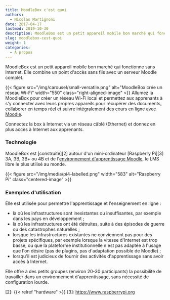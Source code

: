 ```yaml
---
title: MoodleBox c'est quoi
authors:
  - Nicolas Martignoni
date: 2017-04-17
lastmod: 2019-10-30
description: MoodleBox est un petit appareil mobile bon marché qui fonctionne sans Internet, et qui combine un point d'accès sans fils avec un serveur Moodle complet.
slug: moodlebox-cest-quoi
weight: 1
categories:
  - À propos
---
```

MoodleBox est un petit appareil mobile bon marché qui fonctionne sans Internet. Elle combine un point d'accès sans fils avec un serveur Moodle complet.

{{< figure src="/img/carousel/small-versatile.png" alt="MoodleBox crée un réseau Wi-Fi" width="550" class="right-aligned-image" >}} Allumez la MoodleBox pour créer un réseau Wi-Fi local et permettez aux apprenants à s'y connecter avec leurs propres appareils pour récupérer des documents, collaborer en temps réel et suivre intégralement des cours en ligne avec [Moodle][1].

Connectez la box à Internet via un réseau câblé (Ethernet) et donnez en plus accès à Internet aux apprenants.

### Technologie

MoodleBox est [construite][2] autour d'un mini-ordinateur [Raspberry Pi][3] 3A, 3B, 3B+ ou 4B et de l'[environnement d'apprentissage Moodle][1], le LMS libre le plus utilisé au monde.

{{< figure src="/img/media/pi4-labelled.png" width="583" alt="Raspberry Pi" class="centered-image" >}}

### Exemples d'utilisation

Elle est utilisée pour permettre l'apprentissage et l'enseignement en ligne :

  - là où les infrastructures sont inexistantes ou insuffisantes, par exemple dans les pays en développement ;
  - là où les infrastructures ont été détruites, suite à des épisodes de guerre ou des catastrophes naturelles ;
  - lorsque les infrastructures existantes ne conviennent pas pour des projets spécifiques, par exemple lorsque la vitesse d'Internet est trop basse, ou que la plateforme institutionnelle n'est pas adaptée à l'usage que l'on désire (pas de plugins, pas d'adaptation possible de Moodle) ;
  - lorsqu'il est judicieux de fournir des activités d'apprentissage sans avoir accès à Internet.

Elle offre à des petits groupes (environ 20-30 participants) la possibilité de travailler dans un environnement d'apprentissage, sans nécessité de configuration lourde.

 [1]: https://moodle.org/
 [2]: {{< relref "hardware" >}}
 [3]: https://www.raspberrypi.org
